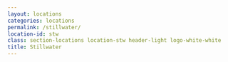 ```yaml
---
layout: locations
categories: locations
permalink: /stillwater/
location-id: stw
class: section-locations location-stw header-light logo-white-white
title: Stillwater
---
```

